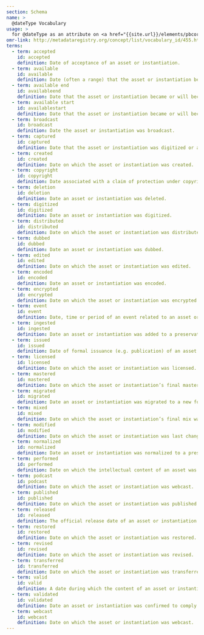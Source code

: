 ```yaml
---
section: Schema
name: >
  @dateType Vocabulary
usage: >
  for @dateType as an attribute on <a href="{{site.url}}/elements/pbcoreassetdate">pbcoreAssetDate</a> or <a href="{{site.url}}/elements/instantiationdate">instantiationDate</a>
omr-link: http://metadataregistry.org/concept/list/vocabulary_id/455.html
terms:
  - term: accepted
    id: accepted
    definition: Date of acceptance of an asset or instantiation.
  - term: available
    id: available
    definition: Date (often a range) that the asset or instantiation became or will become available.
  - term: available end
    id: availableend
    definition: Date that the asset or instantiation became or will become unavailable.
  - term: available start
    id: availablestart
    definition: Date that the asset or instantiation became or will become available.
  - term: broadcast
    id: broadcast
    definition: Date the asset or instantiation was broadcast.
  - term: captured
    id: captured
    definition: Date that the asset or instantiation was digitized or a subsequent snapshot was taken.
  - term: created
    id: created
    definition: Date on which the asset or instantiation was created.
  - term: copyright
    id: copyright
    definition: Date associated with a claim of protection under copyright or a similar regime for the asset or instantiation.
  - term: deletion
    id: deletion
    definition: Date an asset or instantiation was deleted.
  - term: digitized
    id: digitized
    definition: Date an asset or instantiation was digitized.
  - term: distributed
    id: distributed
    definition: Date on which the asset or instantiation was distributed or released.
  - term: dubbed
    id: dubbed
    definition: Date an asset or instantiation was dubbed.
  - term: edited
    id: edited
    definition: Date on which the asset or instantiation was edited.
  - term: encoded
    id: encoded
    definition: Date an asset or instantiation was encoded.
  - term: encrypted
    id: encrypted
    definition: Date on which the asset or instantiation was encrypted.
  - term: event
    id: event
    definition: Date, time or period of an event related to an asset or instantiation.
  - term: ingested
    id: ingested
    definition: Date an asset or instantiation was added to a preservation repository. This is a PREMIS event suggestion.
  - term: issued
    id: issued
    definition: Date of formal issuance (e.g. publication) of an asset or instantiation.
  - term: licensed
    id: licensed
    definition: Date on which the asset or instantiation was licensed.
  - term: mastered
    id: mastered
    definition: Date on which the asset or instantiation’s final master was created.
  - term: migrated
    id: migrated
    definition: Date an asset or instantiation was migrated to a new format. This is a PREMIS event suggestion.
  - term: mixed
    id: mixed
    definition: Date on which the asset or instantiation’s final mix was created.
  - term: modified
    id: modified
    definition: Date on which the asset or instantiation was last changed.
  - term: normalized
    id: normalized
    definition: Date an asset or instantiation was normalized to a preservation standard. This is a PREMIS event suggestion.
  - term: performed
    id: performed
    definition: Date on which the intellectual content of an asset was performed live.
  - term: podcast
    id: podcast
    definition: Date on which the asset or instantiation was webcast.
  - term: published
    id: published
    definition: Date on which the asset or instantiation was published.
  - term: released
    id: released
    definition: The official release date of an asset or instantiation.
  - term: restored
    id: restored
    definition: Date on which the asset or instantiation was restored.
  - term: revised
    id: revised
    definition: Date on which the asset or instantiation was revised.
  - term: transferred
    id: transferred
    definition: Date on which the asset or instantiation was transferred from one location to another.
  - term: valid
    id: valid
    definition: A date during which the content of an asset or instantiation is valid.
  - term: validated
    id: validated
    definition: Date an asset or instantiation was confirmed to comply with documented information about the instantiation. This is a PREMIS event suggestion.
  - term: webcast
    id: webcast
    definition: Date on which the asset or instantiation was webcast.
---
```

